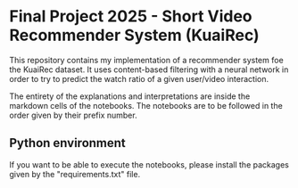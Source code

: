 # Final Project 2025 - Short Video Recommender System (KuaiRec)

This repository contains my implementation of a recommender system foe the KuaiRec dataset. It uses content-based filtering with a neural network in order to try to predict the watch ratio of a given user/video interaction.

The entirety of the explanations and interpretations are inside the markdown cells of the notebooks.
The notebooks are to be followed in the order given by their prefix number.

## Python environment

If you want to be able to execute the notebooks, please install the packages given by the "requirements.txt" file.